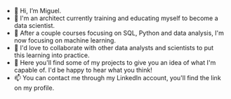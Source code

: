 - 👋 Hi, I’m Miguel.
- 👀 I'm an architect currently training and educating myself to become a data scientist.
- 🌱 After a couple courses focusing on SQL, Python and data analysis, I'm now focusing on machine learning.
- 💞️ I'd love to collaborate with other data analysts and scientists to put this learning into practice.
- 🤝 Here you'll find some of my projects to give you an idea of what I'm capable of. I'd be happy to hear what you think!
- 📫 You can contact me through my LinkedIn account, you'll find the link on my profile.

<!---
picusin/picusin is a ✨ special ✨ repository because its `README.md` (this file) appears on your GitHub profile.
You can click the Preview link to take a look at your changes.
--->

